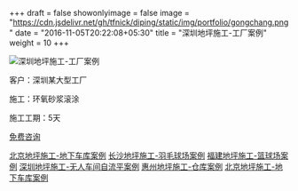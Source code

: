+++
draft = false
showonlyimage = false
image = "https://cdn.jsdelivr.net/gh/tfnick/diping/static/img/portfolio/gongchang.png"
date = "2016-11-05T20:22:08+05:30"
title = "深圳地坪施工-工厂案例"
weight = 10
+++

![深圳地坪施工-工厂案例](https://cdn.jsdelivr.net/gh/tfnick/diping/static/img/portfolio/gongchang.png)

客户：深圳某大型工厂

施工：环氧砂浆滚涂 

施工工期：5天

[免费咨询](/contact/)

[北京地坪施工-地下车库案例](/portfolio/beijingdipingshigong/)
[长沙地坪施工-羽毛球场案例](/portfolio/changshadipingshigong/)
[福建地坪施工-篮球场案例](/portfolio/fujiandipingshigong/)
[深圳地坪施工-无人车间自流平案例](/portfolio/shenzhengdipingshigong-2/)
[惠州地坪施工-仓库案例](/portfolio/huizhoudipingshigong/)
[北京地坪施工-地下车库案例](/portfolio/beijingdipingshigong/)
